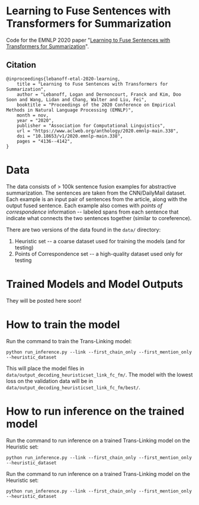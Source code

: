 # Learning to Fuse Sentences with Transformers for Summarization
Code for the EMNLP 2020 paper "[Learning to Fuse Sentences with Transformers for Summarization](https://arxiv.org/pdf/2010.03726.pdf)".

## Citation
```
@inproceedings{lebanoff-etal-2020-learning,
    title = "Learning to Fuse Sentences with Transformers for Summarization",
    author = "Lebanoff, Logan and Dernoncourt, Franck and Kim, Doo Soon and Wang, Lidan and Chang, Walter and Liu, Fei",
    booktitle = "Proceedings of the 2020 Conference on Empirical Methods in Natural Language Processing (EMNLP)",
    month = nov,
    year = "2020",
    publisher = "Association for Computational Linguistics",
    url = "https://www.aclweb.org/anthology/2020.emnlp-main.338",
    doi = "10.18653/v1/2020.emnlp-main.338",
    pages = "4136--4142",
}
```

# Data
The data consists of > 100k sentence fusion examples for abstractive summarization. The sentences are taken from the CNN/DailyMail dataset. Each example is an input pair of sentences from the article, along with the output fused sentence. Each example also comes with *points of correspondence* information -- labeled spans from each sentence that indicate what connects the two sentences together (similar to coreference).

There are two versions of the data found in the `data/` directory:

1) Heuristic set -- a coarse dataset used for training the models (and for testing) 
2) Points of Correspondence set -- a high-quality dataset used only for testing

# Trained Models and Model Outputs
They will be posted here soon!

# How to train the model
Run the command to train the Trans-Linking model:
```
python run_inference.py --link --first_chain_only --first_mention_only --heuristic_dataset
```

This will place the model files in `data/output_decoding_heuristicset_link_fc_fm/`. The model with the lowest loss on the validation data will be in `data/output_decoding_heuristicset_link_fc_fm/best/`.

# How to run inference on the trained model
Run the command to run inference on a trained Trans-Linking model on the Heuristic set:
```
python run_inference.py --link --first_chain_only --first_mention_only --heuristic_dataset
```

Run the command to run inference on a trained Trans-Linking model on the Heuristic set:
```
python run_inference.py --link --first_chain_only --first_mention_only --heuristic_dataset
```
